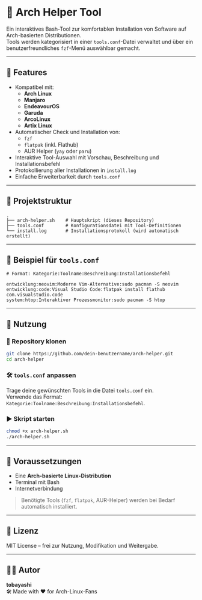 # 🐧 Arch Helper Tool

Ein interaktives Bash-Tool zur komfortablen Installation von Software auf Arch-basierten Distributionen.  
Tools werden kategorisiert in einer `tools.conf`-Datei verwaltet und über ein benutzerfreundliches `fzf`-Menü auswählbar gemacht.

---

## 🔧 Features

- Kompatibel mit:
  - **Arch Linux**
  - **Manjaro**
  - **EndeavourOS**
  - **Garuda**
  - **ArcoLinux**
  - **Artix Linux**
- Automatischer Check und Installation von:
  - `fzf`
  - `flatpak` (inkl. Flathub)
  - AUR Helper (`yay` oder `paru`)
- Interaktive Tool-Auswahl mit Vorschau, Beschreibung und Installationsbefehl
- Protokollierung aller Installationen in `install.log`
- Einfache Erweiterbarkeit durch `tools.conf`

---

## 📁 Projektstruktur

```
.
├── arch-helper.sh    # Hauptskript (dieses Repository)
├── tools.conf        # Konfigurationsdatei mit Tool-Definitionen
└── install.log       # Installationsprotokoll (wird automatisch erstellt)
```

---

## 📝 Beispiel für `tools.conf`

```
# Format: Kategorie:Toolname:Beschreibung:Installationsbefehl

entwicklung:neovim:Moderne Vim-Alternative:sudo pacman -S neovim
entwicklung:code:Visual Studio Code:flatpak install flathub com.visualstudio.code
system:htop:Interaktiver Prozessmonitor:sudo pacman -S htop
```

---

## 🚀 Nutzung

### 🔄 Repository klonen

```bash
git clone https://github.com/dein-benutzername/arch-helper.git
cd arch-helper
```

### 🛠️ `tools.conf` anpassen

Trage deine gewünschten Tools in die Datei `tools.conf` ein.  
Verwende das Format: `Kategorie:Toolname:Beschreibung:Installationsbefehl`.

### ▶️ Skript starten

```bash
chmod +x arch-helper.sh
./arch-helper.sh
```

---

## 🧾 Voraussetzungen

- Eine **Arch-basierte Linux-Distribution**
- Terminal mit Bash
- Internetverbindung

> Benötigte Tools (`fzf`, `flatpak`, AUR-Helper) werden bei Bedarf automatisch installiert.

---

## 📜 Lizenz

MIT License – frei zur Nutzung, Modifikation und Weitergabe.

---

## 👨‍💻 Autor

**tobayashi**  
🛠️ Made with ❤️ for Arch-Linux-Fans
